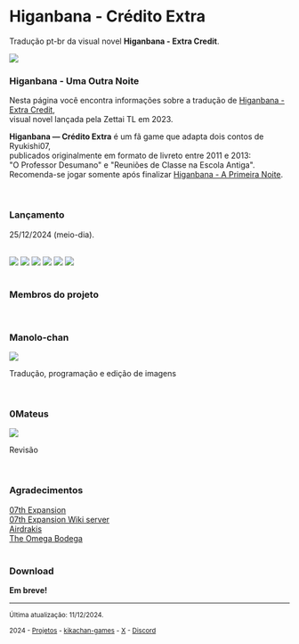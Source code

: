 # Higanbana - Crédito Extra
Tradução pt-br da visual novel **Higanbana - Extra Credit**.

<img src="https://kikachangames.github.io/higanbana-extra/img/extra1.png">
<br/>

<h3>Higanbana - Uma Outra Noite</h3>
<p>Nesta página você encontra informações sobre a tradução de <a href="https://vndb.org/v8832" target="_blank"> Higanbana - Extra Credit</a>,<br/>
visual novel lançada pela Zettai TL em 2023.</p>

<p><b>Higanbana — Crédito Extra</b> é um fã game que adapta dois contos de Ryukishi07,<br/>
publicados originalmente em formato de livreto entre 2011 e 2013:<br/>
"O Professor Desumano" e "Reuniões de Classe na Escola Antiga".<br/>
Recomenda-se jogar somente após finalizar <a href="https://kikachangames.github.io/higanbana1-pt-br">Higanbana - A Primeira Noite</a>.</p>
<br/>

<h3>Lançamento</h3>
<p>25/12/2024 (meio-dia).</p>
<br/>

<img src="https://kikachangames.github.io/higanbana-extra/img/extra2.png">
<img src="https://kikachangames.github.io/higanbana-extra/img/extra3.png">
<img src="https://kikachangames.github.io/higanbana-extra/img/extra4.png">
<img src="https://kikachangames.github.io/higanbana-extra/img/extra5.png">
<img src="https://kikachangames.github.io/higanbana-extra/img/extra6.png">
<img src="https://kikachangames.github.io/higanbana-extra/img/extra7.png">
<br/>
<br/>
<h3>Membros do projeto</h3>
<br/>
<h3>Manolo-chan</h3>
<img src="https://kikachangames.github.io/higanbana-extra/img/manolo.png">
<p>Tradução, programação e edição de imagens</p>
<br/>

<h3>0Mateus</h3>
<img src="https://kikachangames.github.io/higanbana-extra/img/0mateus.png">
<p>Revisão</p>
<br/>

<h3>Agradecimentos</h3>
<a href="https://07th-expansion.net/" target="blank">07th Expansion</a><br/>
<a href="https://discord.gg/qxM4wWu" target="blank">07th Expansion Wiki server</a><br/>
<a href="https://airdrakis.itch.io/higanbana-no-saku-yoru-ni-extra-credit">Airdrakis</a><br/>
<a href="https://x.com/ForestSGrant" target="blank">The Omega Bodega</a><br/>
<br/>

<h3>Download</h3>

<p><b>Em breve!</b></p>

<hr>
<p><small>Última atualização: 11/12/2024.</small></p>
<p><small>2024 - <a href="https://kikachangames.github.io/projetos/">Projetos</a> - <a href="https://kikachan-games.itch.io/" target="_blank">kikachan-games</a> - <a href="https://twitter.com/kikachangames/" target="_blank">X</a> - <a href="https://discord.gg/jsm8yKtu2E" target="_blank">Discord</a></small></p>

